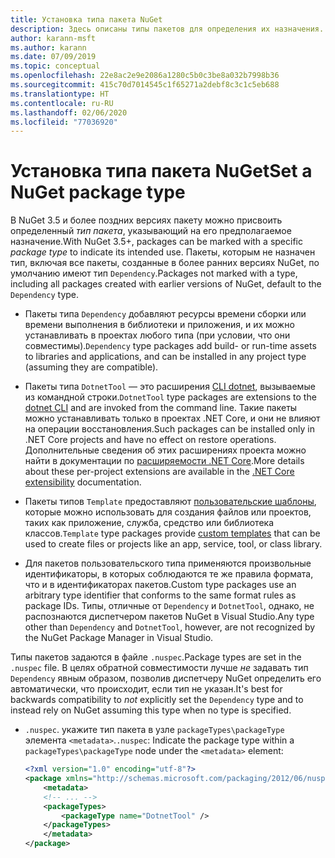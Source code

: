 ```yaml
---
title: Установка типа пакета NuGet
description: Здесь описаны типы пакетов для определения их назначения.
author: karann-msft
ms.author: karann
ms.date: 07/09/2019
ms.topic: conceptual
ms.openlocfilehash: 22e8ac2e9e2086a1280c5b0c3be8a032b7998b36
ms.sourcegitcommit: 415c70d7014545c1f65271a2debf8c3c1c5eb688
ms.translationtype: HT
ms.contentlocale: ru-RU
ms.lasthandoff: 02/06/2020
ms.locfileid: "77036920"
---
```

# <a name="set-a-nuget-package-type"></a><span data-ttu-id="04037-103">Установка типа пакета NuGet</span><span class="sxs-lookup"><span data-stu-id="04037-103">Set a NuGet package type</span></span>

<span data-ttu-id="04037-104">В NuGet 3.5 и более поздних версиях пакету можно присвоить определенный *тип пакета*, указывающий на его предполагаемое назначение.</span><span class="sxs-lookup"><span data-stu-id="04037-104">With NuGet 3.5+, packages can be marked with a specific *package type* to indicate its intended use.</span></span> <span data-ttu-id="04037-105">Пакеты, которым не назначен тип, включая все пакеты, созданные в более ранних версиях NuGet, по умолчанию имеют тип `Dependency`.</span><span class="sxs-lookup"><span data-stu-id="04037-105">Packages not marked with a type, including all packages created with earlier versions of NuGet, default to the `Dependency` type.</span></span>

- <span data-ttu-id="04037-106">Пакеты типа `Dependency` добавляют ресурсы времени сборки или времени выполнения в библиотеки и приложения, и их можно устанавливать в проектах любого типа (при условии, что они совместимы).</span><span class="sxs-lookup"><span data-stu-id="04037-106">`Dependency` type packages add build- or run-time assets to libraries and applications, and can be installed in any project type (assuming they are compatible).</span></span>

- <span data-ttu-id="04037-107">Пакеты типа `DotnetTool` — это расширения [CLI dotnet](/dotnet/articles/core/tools/index), вызываемые из командной строки.</span><span class="sxs-lookup"><span data-stu-id="04037-107">`DotnetTool` type packages are extensions to the [dotnet CLI](/dotnet/articles/core/tools/index) and are invoked from the command line.</span></span> <span data-ttu-id="04037-108">Такие пакеты можно устанавливать только в проектах .NET Core, и они не влияют на операции восстановления.</span><span class="sxs-lookup"><span data-stu-id="04037-108">Such packages can be installed only in .NET Core projects and have no effect on restore operations.</span></span> <span data-ttu-id="04037-109">Дополнительные сведения об этих расширениях проекта можно найти в документации по [расширяемости .NET Core](/dotnet/articles/core/tools/extensibility#per-project-based-extensibility).</span><span class="sxs-lookup"><span data-stu-id="04037-109">More details about these per-project extensions are available in the  [.NET Core extensibility](/dotnet/articles/core/tools/extensibility#per-project-based-extensibility) documentation.</span></span>

- <span data-ttu-id="04037-110">Пакеты типов `Template` предоставляют [пользовательские шаблоны](/dotnet/core/tools/custom-templates), которые можно использовать для создания файлов или проектов, таких как приложение, служба, средство или библиотека классов.</span><span class="sxs-lookup"><span data-stu-id="04037-110">`Template` type packages provide [custom templates](/dotnet/core/tools/custom-templates) that can be used to create files or projects like an app, service, tool, or class library.</span></span>

- <span data-ttu-id="04037-111">Для пакетов пользовательского типа применяются произвольные идентификаторы, в которых соблюдаются те же правила формата, что и в идентификаторах пакетов.</span><span class="sxs-lookup"><span data-stu-id="04037-111">Custom type packages use an arbitrary type identifier that conforms to the same format rules as package IDs.</span></span> <span data-ttu-id="04037-112">Типы, отличные от `Dependency` и `DotnetTool`, однако, не распознаются диспетчером пакетов NuGet в Visual Studio.</span><span class="sxs-lookup"><span data-stu-id="04037-112">Any type other than `Dependency` and `DotnetTool`, however, are not recognized by the NuGet Package Manager in Visual Studio.</span></span>

<span data-ttu-id="04037-113">Типы пакетов задаются в файле `.nuspec`.</span><span class="sxs-lookup"><span data-stu-id="04037-113">Package types are set in the `.nuspec` file.</span></span> <span data-ttu-id="04037-114">В целях обратной совместимости лучше *не* задавать тип `Dependency` явным образом, позволив диспетчеру NuGet определить его автоматически, что происходит, если тип не указан.</span><span class="sxs-lookup"><span data-stu-id="04037-114">It's best for backwards compatibility to *not* explicitly set the `Dependency` type and to instead rely on NuGet assuming this type when no type is specified.</span></span>

- <span data-ttu-id="04037-115">`.nuspec`. укажите тип пакета в узле `packageTypes\packageType` элемента `<metadata>`.</span><span class="sxs-lookup"><span data-stu-id="04037-115">`.nuspec`: Indicate the package type within a `packageTypes\packageType` node under the `<metadata>` element:</span></span>

    ```xml
    <?xml version="1.0" encoding="utf-8"?>
    <package xmlns="http://schemas.microsoft.com/packaging/2012/06/nuspec.xsd">
        <metadata>
        <!-- ... -->
        <packageTypes>
            <packageType name="DotnetTool" />
        </packageTypes>
        </metadata>
    </package>
    ```
